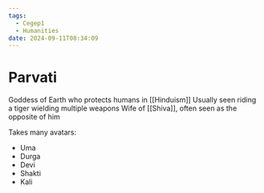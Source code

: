 ```yaml
---
tags:
  - Cegep1
  - Humanities
date: 2024-09-11T08:34:09
---
```


# Parvati

Goddess of Earth who protects humans in [[Hinduism]]
Usually seen riding a tiger wielding multiple weapons
Wife of [[Shiva]], often seen as the opposite of him

Takes many avatars:

- Uma
- Durga
- Devi
- Shakti
- Kali